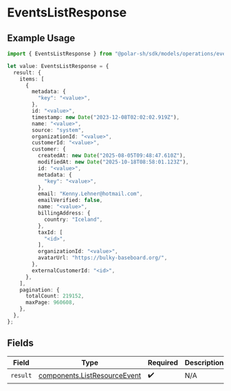 # EventsListResponse

## Example Usage

```typescript
import { EventsListResponse } from "@polar-sh/sdk/models/operations/eventslist.js";

let value: EventsListResponse = {
  result: {
    items: [
      {
        metadata: {
          "key": "<value>",
        },
        id: "<value>",
        timestamp: new Date("2023-12-08T02:02:02.919Z"),
        name: "<value>",
        source: "system",
        organizationId: "<value>",
        customerId: "<value>",
        customer: {
          createdAt: new Date("2025-08-05T09:48:47.610Z"),
          modifiedAt: new Date("2025-10-18T08:58:01.123Z"),
          id: "<value>",
          metadata: {
            "key": "<value>",
          },
          email: "Kenny.Lehner@hotmail.com",
          emailVerified: false,
          name: "<value>",
          billingAddress: {
            country: "Iceland",
          },
          taxId: [
            "<id>",
          ],
          organizationId: "<value>",
          avatarUrl: "https://bulky-baseboard.org/",
        },
        externalCustomerId: "<id>",
      },
    ],
    pagination: {
      totalCount: 219152,
      maxPage: 960608,
    },
  },
};
```

## Fields

| Field                                                                        | Type                                                                         | Required                                                                     | Description                                                                  |
| ---------------------------------------------------------------------------- | ---------------------------------------------------------------------------- | ---------------------------------------------------------------------------- | ---------------------------------------------------------------------------- |
| `result`                                                                     | [components.ListResourceEvent](../../models/components/listresourceevent.md) | :heavy_check_mark:                                                           | N/A                                                                          |